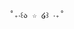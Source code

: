                                                                                       ˚₊‧꒰ა ☆ ໒꒱ ‧₊˚

